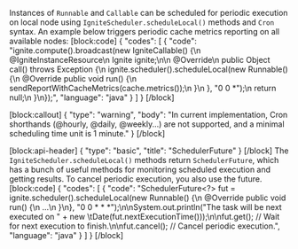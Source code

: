 Instances of `Runnable` and `Callable` can be scheduled for periodic execution on local node using `IgniteScheduler.scheduleLocal()` methods and `Cron` syntax. An example below triggers periodic cache metrics reporting on all available nodes: 
[block:code]
{
  "codes": [
    {
      "code": "ignite.compute().broadcast(new IgniteCallable<Object>() {\n    @IgniteInstanceResource\n    Ignite ignite;\n\n    @Override\n    public Object call() throws Exception {\n        ignite.scheduler().scheduleLocal(new Runnable() {\n            @Override public void run() {\n                sendReportWithCacheMetrics(cache.metrics());\n            }\n        }, \"0 0   *\");\n        return null;\n    }\n});",
      "language": "java"
    }
  ]
}
[/block]

[block:callout]
{
  "type": "warning",
  "body": "In current implementation, Cron shorthands (@hourly, @daily, @weekly...) are not supported, and a minimal scheduling time unit is 1 minute."
}
[/block]

[block:api-header]
{
  "type": "basic",
  "title": "SchedulerFuture"
}
[/block]
The `IgniteScheduler.scheduleLocal()` methods return `SchedulerFuture`, which has a bunch of useful methods for monitoring scheduled execution and getting results. To cancel periodic execution, you also use the future.
[block:code]
{
  "codes": [
    {
      "code": "SchedulerFuture<?> fut = ignite.scheduler().scheduleLocal(new Runnable() {\n    @Override public void run() {\n        ...\n    }\n}, \"0 0 * * *\");\n\nSystem.out.println(\"The task will be next executed on \" + new \tDate(fut.nextExecutionTime()));\n\nfut.get(); // Wait for next execution to finish.\n\nfut.cancel(); // Cancel periodic execution.",
      "language": "java"
    }
  ]
}
[/block]